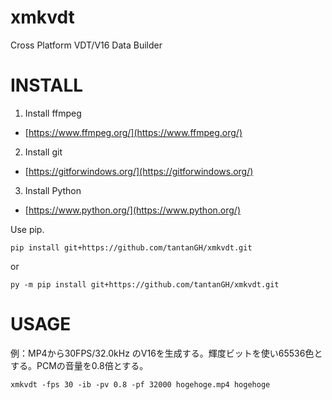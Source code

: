 # xmkvdt

Cross Platform VDT/V16 Data Builder

# INSTALL

1. Install ffmpeg

* [https://www.ffmpeg.org/](https://www.ffmpeg.org/)

2. Install git

* [https://gitforwindows.org/](https://gitforwindows.org/)

3. Install Python

* [https://www.python.org/](https://www.python.org/)

Use pip.

    pip install git+https://github.com/tantanGH/xmkvdt.git

or

    py -m pip install git+https://github.com/tantanGH/xmkvdt.git

# USAGE

例：MP4から30FPS/32.0kHz のV16を生成する。輝度ビットを使い65536色とする。PCMの音量を0.8倍とする。

    xmkvdt -fps 30 -ib -pv 0.8 -pf 32000 hogehoge.mp4 hogehoge
